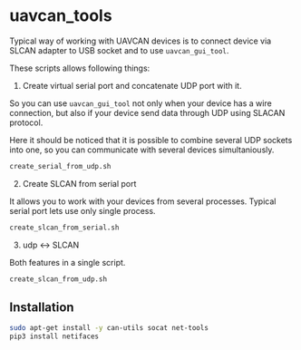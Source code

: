 # uavcan_tools

Typical way of working with UAVCAN devices is to connect device via SLCAN adapter to USB socket and to use `uavcan_gui_tool`.

These scripts allows following things:

1. Create virtual serial port and concatenate UDP port with it.

So you can use `uavcan_gui_tool` not only when your device has a wire connection, but also if your device send data through UDP using SLACAN protocol.

Here it should be noticed that it is possible to combine several UDP sockets into one, so you can communicate with several devices simultaniously. 

```bash
create_serial_from_udp.sh
```

2. Create SLCAN from serial port

It allows you to work with your devices from several processes. Typical serial port lets use only single process.

```bash
create_slcan_from_serial.sh
```

3. udp <-> SLCAN

Both features in a single script.

```bash
create_slcan_from_udp.sh
```

## Installation

```bash
sudo apt-get install -y can-utils socat net-tools
pip3 install netifaces
```